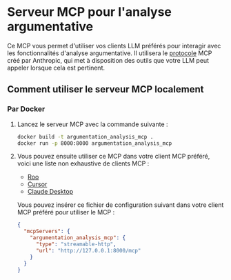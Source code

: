 # Serveur MCP pour l'analyse argumentative

Ce MCP vous permet d'utiliser vos clients LLM préférés pour interagir avec les fonctionnalités d'analyse argumentative.
Il utilisera le [protocole](https://modelcontextprotocol.io/) MCP créé par Anthropic, qui met à disposition des outils que votre LLM peut appeler lorsque cela est pertinent.

## Comment utiliser le serveur MCP localement

### Par Docker

1. Lancez le serveur MCP avec la commande suivante :

    ```bash
    docker build -t argumentation_analysis_mcp .
    docker run -p 8000:8000 argumentation_analysis_mcp
    ```

2. Vous pouvez ensuite utiliser ce MCP dans votre client MCP préféré, voici une liste non exhaustive de clients MCP :
    - [Roo](https://github.com/RooCodeInc/Roo-Code)
    - [Cursor](https://www.cursor.com/)
    - [Claude Desktop](https://www.anthropic.com/products/claude-desktop)

   Vous pouvez insérer ce fichier de configuration suivant dans votre client MCP préféré pour utiliser le MCP :

    ```json
    {
      "mcpServers": {
        "argumentation_analysis_mcp": {
          "type": "streamable-http",
          "url": "http://127.0.0.1:8000/mcp"
        }
      }
    }
